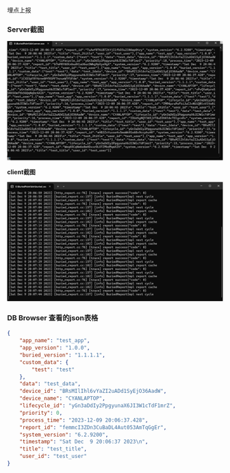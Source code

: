埋点上报

### Server截图

![image-20231209200716025](./server.png)



**client截图**

![image-20231209200751522](./client.png)

### DB Browser 查看的json表格

```json
{
    "app_name": "test_app",
    "app_version": "1.0.0",
    "buried_version": "1.1.1.1",
    "custom_data": {
        "test": "test"
    },
    "data": "test_data",
    "device_id": "BRsMIlIhl6vYaZI2uADd1SyEjO36AadW",
    "device_name": "CYANLAPTOP",
    "lifecycle_id": "yGn3aDdIy2PpgyunaX6JI3W1cTdF1mrZ",
    "priority": 0,
    "process_time": "2023-12-09 20:06:37.428",
    "report_id": "femmcI3ZDn3CuBaDL4Aut053AmTqGgEr",
    "system_version": "6.2.9200",
    "timestamp": "Sat Dec  9 20:06:37 2023\n",
    "title": "test_title",
    "user_id": "test_user"
}
```

